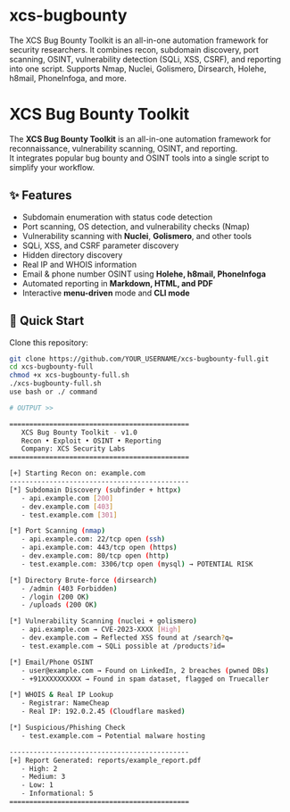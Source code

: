 # xcs-bugbounty
The XCS Bug Bounty Toolkit is an all-in-one automation framework for security researchers. It combines recon, subdomain discovery, port scanning, OSINT, vulnerability detection (SQLi, XSS, CSRF), and reporting into one script. Supports Nmap, Nuclei, Golismero, Dirsearch, Holehe, h8mail, PhoneInfoga, and more.





# XCS Bug Bounty Toolkit

The **XCS Bug Bounty Toolkit** is an all-in-one automation framework for reconnaissance, vulnerability scanning, OSINT, and reporting.  
It integrates popular bug bounty and OSINT tools into a single script to simplify your workflow.  

## ✨ Features
- Subdomain enumeration with status code detection  
- Port scanning, OS detection, and vulnerability checks (Nmap)  
- Vulnerability scanning with **Nuclei**, **Golismero**, and other tools  
- SQLi, XSS, and CSRF parameter discovery  
- Hidden directory discovery  
- Real IP and WHOIS information  
- Email & phone number OSINT using **Holehe, h8mail, PhoneInfoga**  
- Automated reporting in **Markdown, HTML, and PDF**  
- Interactive **menu-driven** mode and **CLI mode**  

## 🚀 Quick Start
Clone this repository:
```bash
git clone https://github.com/YOUR_USERNAME/xcs-bugbounty-full.git
cd xcs-bugbounty-full
chmod +x xcs-bugbounty-full.sh
./xcs-bugbounty-full.sh
use bash or ./ command 

# OUTPUT >>

=============================================
   XCS Bug Bounty Toolkit - v1.0
   Recon • Exploit • OSINT • Reporting
   Company: XCS Security Labs
=============================================

[+] Starting Recon on: example.com
---------------------------------------------
[*] Subdomain Discovery (subfinder + httpx)
   - api.example.com [200]
   - dev.example.com [403]
   - test.example.com [301]

[*] Port Scanning (nmap)
   - api.example.com: 22/tcp open (ssh)
   - api.example.com: 443/tcp open (https)
   - dev.example.com: 80/tcp open (http)
   - test.example.com: 3306/tcp open (mysql) → POTENTIAL RISK

[*] Directory Brute-force (dirsearch)
   - /admin (403 Forbidden)
   - /login (200 OK)
   - /uploads (200 OK)

[*] Vulnerability Scanning (nuclei + golismero)
   - api.example.com → CVE-2023-XXXX [High]
   - dev.example.com → Reflected XSS found at /search?q=
   - test.example.com → SQLi possible at /products?id=

[*] Email/Phone OSINT
   - user@example.com → Found on LinkedIn, 2 breaches (pwned DBs)
   - +91XXXXXXXXXX → Found in spam dataset, flagged on Truecaller

[*] WHOIS & Real IP Lookup
   - Registrar: NameCheap
   - Real IP: 192.0.2.45 (Cloudflare masked)

[*] Suspicious/Phishing Check
   - test.example.com → Potential malware hosting

---------------------------------------------
[+] Report Generated: reports/example_report.pdf
   - High: 2
   - Medium: 3
   - Low: 1
   - Informational: 5
=============================================

